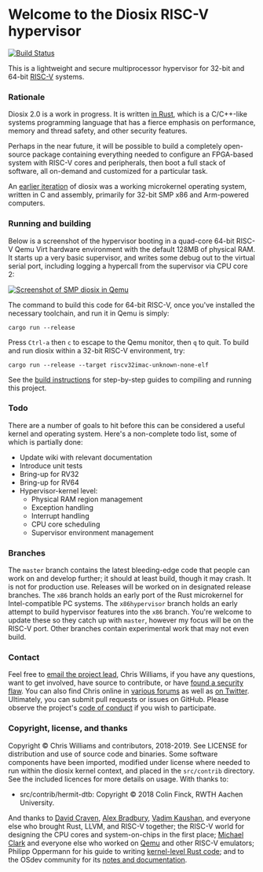 # Welcome to the Diosix RISC-V hypervisor

[![Build Status](https://travis-ci.org/diodesign/diosix.svg?branch=master)](https://travis-ci.org/diodesign/diosix)

This is a lightweight and secure multiprocessor hypervisor for 32-bit and 64-bit [RISC-V](https://riscv.org/) systems.

### Rationale

Diosix 2.0 is a work in progress. It is written [in Rust](https://www.rust-lang.org/), which is
a C/C++-like systems programming language that has a fierce emphasis on performance, memory and thread safety,
and other security features.

Perhaps in the near future, it will be possible to build a completely open-source package containing
everything needed to configure an FPGA-based system with RISC-V cores and peripherals, then boot a full
stack of software, all on-demand and customized for a particular task.

An [earlier iteration](https://github.com/diodesign/diosix-legacy) of diosix was a working microkernel operating system,
written in C and assembly, primarily for 32-bit SMP x86 and Arm-powered computers.

### Running and building

Below is a screenshot of the hypervisor booting in a quad-core 64-bit RISC-V Qemu Virt hardware environment
with the default 128MB of physical RAM. It starts up a very basic supervisor, and writes some debug out to the
virtual serial port, including logging a hypercall from the supervisor via CPU core 2:

[![Screenshot of SMP diosix in Qemu](https://raw.githubusercontent.com/diodesign/diosix/screenshots/docs/screenshots/riscv64-smp-qemu-boot.png)](https://raw.githubusercontent.com/diodesign/diosix/screenshots/docs/screenshots/riscv64-smp-qemu-boot.png)

The command to build this code for 64-bit RISC-V, once you've installed the necessary toolchain, and run it in Qemu is simply:

```
cargo run --release
```

Press `Ctrl-a` then `c` to escape to the Qemu monitor, then `q` to quit. To build and run diosix within a 32-bit RISC-V environment, try:

```
cargo run --release --target riscv32imac-unknown-none-elf
```

See the [build instructions](BUILDING.md) for step-by-step guides to compiling and running this project.

### Todo

There are a number of goals to hit before this can be considered a useful kernel and operating system.
Here's a non-complete todo list, some of which is partially done:

* Update wiki with relevant documentation
* Introduce unit tests
* Bring-up for RV32
* Bring-up for RV64
* Hypervisor-kernel level:
    * Physical RAM region management
    * Exception handling
    * Interrupt handling
    * CPU core scheduling
    * Supervisor environment management

### Branches

The `master` branch contains the latest bleeding-edge code that people can work on and develop further; it should at least build, though it may crash. It is not for production use. Releases will be worked on in designated release branches. The `x86` branch holds an early port of the Rust microkernel for Intel-compatible PC systems. The `x86hypervisor` branch holds an early attempt to build hypervisor features into the `x86` branch. You're welcome to update these so they catch up with `master`, however my focus will be on the RISC-V port. Other branches contain experimental work that may not even build.

### Contact

Feel free to [email the project lead](mailto:diodesign@tuta.io), Chris Williams, if you have any questions, want to get involved, have source to contribute, or have [found a security flaw](SECURITY.md). You can also find Chris online in [various forums](https://discordapp.com/invite/rust-lang) as well as [on Twitter](https://twitter.com/diodesign). Ultimately, you can submit pull requests or issues on GitHub. Please observe the project's [code of conduct](CODE_OF_CONDUCT.md) if you wish to participate.

### Copyright, license, and thanks

Copyright &copy; Chris Williams and contributors, 2018-2019. See LICENSE for distribution and use of source code and binaries. Some software components have been imported, modified under license where needed to run within the diosix kernel context, and placed in the `src/contrib` directory. See the included licences for more details on usage. With thanks to:

- src/contrib/hermit-dtb: Copyright &copy; 2018 Colin Finck, RWTH Aachen University.

And thanks to [David Craven](https://github.com/dvc94ch), [Alex Bradbury](https://github.com/asb), [Vadim Kaushan](https://github.com/Disasm), and everyone else who brought Rust, LLVM, and RISC-V together; the RISC-V world for designing the CPU cores and system-on-chips in the first place; [Michael Clark](https://github.com/michaeljclark) and everyone else who worked on [Qemu](https://github.com/riscv/riscv-qemu) and other RISC-V emulators; Philipp Oppermann for his guide to writing [kernel-level Rust code](https://os.phil-opp.com/); and to the OSdev community for its [notes and documentation](http://wiki.osdev.org/Main_Page).
